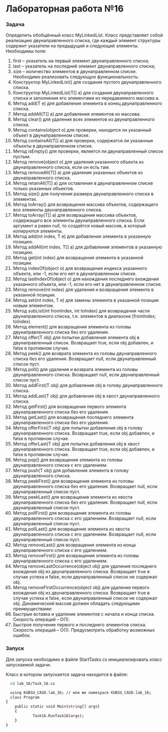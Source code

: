 # Лабораторная работа №16

### Задача
Определить обобщённый класс MyLinkedList. Класс представляет собой реализацию
двунаправленного списка, где каждый элемент структуры содержит указатели на
предыдущий и следующий элементы.
Необходимы поля:
1) first – указатель на первый элемент двунаправленного списка;
2) last – указатель на последний элемент двунаправленного списка;
3) size – количество элементов в двунаправленном списке.
Необходимо реализовать следующую функциональность:
1) Конструктор MyLinkedList() для создания пустого двунаправленного списка.
2) Конструктор MyLinkedList(T[] a) для создания двунаправленного списка и
заполнения его элементами из передаваемого массива a.
3) Метод add(T e) для добавления элемента в конец двунаправленного списка.
4) Метод addAll(T[] a) для добавления элементов из массива.
5) Метод clear() для удаления всех элементов из двунаправленного списка.
6) Метод contains(object o) для проверки, находится ли указанный объект в
двунаправленном списке.
7) Метод containsAll(T[] a) для проверки, содержатся ли указанные объекты в
двунаправленном списке.
8) Метод isEmpty() для проверки, является ли двунаправленный список пустым.
9) Метод remove(object o) для удаления указанного объекта из двунаправленного
списка, если он есть там.
10) Метод removeAll(T[] a) для удаления указанных объектов из двунаправленного
списка.
11) Метод retainAll(T[] a) для оставления в двунаправленном списке только указанных
объектов.
12) Метод size() для получения размера двунаправленного списка в элементах.
13) Метод toArray() для возвращения массива объектов, содержащего все элементы
двунаправленного списка.
1514) Метод toArray(T[] a) для возвращения массива объектов, содержащего все
элементы двунаправленного списка. Если аргумент a равен null, то создаётся новый
массив, в который копируются элементы.
15) Метод add(int index, T e) для добавления элемента в указанную позицию.
16) Метод addAll(int index, T[] a) для добавления элементов в указанную позицию.
17) Метод get(int index) для возвращения элемента в указанной позиции.
18) Метод indexOf(object o) для возвращения индекса указанного объекта, или -1, если
его нет в двунаправленном списке.
19) Метод lastIndexOf(object o) для нахождения последнего вхождения указанного
объекта, или -1, если его нет в двунаправленном списке.
20) Метод remove(int index) для удаления и возвращения элемента в указанной
позиции.
21) Метод set(int index, T e) для замены элемента в указанной позиции новым
элементом.
22) Метод subList(int fromIndex, int toIndex) для возвращения части двунаправленного
списка, т.е. элементов в диапазоне [fromIndex; toIndex).
23) Метод element() для возвращения элемента из головы двунаправленного списка
без его удаления.
24) Метод offer(T obj) для попытки добавления элемента obj в двунаправленный
список. Возвращает true, если obj добавлен, и false в противном случае.
25) Метод peek() для возврата элемента из головы двунаправленного списка без его
удаления. Возвращает null, если двунаправленный список пуст.
26) Метод poll() для удаления и возврата элемента из головы двунаправленного
списка. Возвращает null, если двунаправленный список пуст.
27) Метод addFirst(T obj) для добавления obj в голову двунаправленного списка.
28) Метод addLast(T obj) для добавления obj в хвост двунаправленного списка.
29) Метод getFirst() для возвращения первого элемента двунаправленного списка без
его удаления.
30) Метод getLast() для возвращения последнего элемента двунаправленного списка
без его удаления.
31) Метод offerFirst(T obj) для попытки добавления obj в голову двунаправленного
списка. Возвращает true, если obj добавлен, и false в противном случае.
32) Метод offerLast(T obj) для попытки добавления obj в хвост двунаправленного
списка. Возвращает true, если obj добавлен, и false в противном случае.
33) Метод рор() для возвращения элемента из головы двунаправленного списка с его
удалением.
34) Метод push(T obj) для добавления элемента в голову двунаправленного списка.
35) Метод peekFirst() для возвращения элемента из головы двунаправленного списка
без его удаления. Возвращает null, если двунаправленный список пуст.
36) Метод peekLast() для возвращения элемента из хвоста двунаправленного списка
без его удаления. Возвращает null, если двунаправленный список пуст.
37) Метод pollFirst() для возвращения элемента из головы двунаправленного списка с
его удалением. Возвращает null, если двунаправленный список пуст.
1638) Метод pollLast() для возвращения элемента из хвоста двунаправленного списка с
его удалением. Возвращает null, если двунаправленный список пуст.
39) Метод removeLast() для возвращения элемента из конца двунаправленного списка
с его удалением.
40) Метод removeFirst() для возвращения элемента из головы двунаправленного
списка с его удалением.
41) Метод removeLastOccurrence(object obj) для удаления последнего вхождения obj из
двунаправленного списка. Возвращает true в случае успеха и false, если
двунаправленный список не содержал obj.
42) Метод removeFirstOccurrence(object obj) для удаления первого вхождения obj из
двунаправленного списка. Возвращает true в случае успеха и false, если
двунаправленный список не содержал obj.
Динамический массив должен обладать следующими преимуществами:
1) Быстрые вставка и удаление элементов с начала и конца списка. Скорость
операций – O(1).
2) Быстрое получение первого и последнего элементов списка. Скорость операций –
O(1).
Предусмотреть обработку возможных ошибок.


### Запуск

Для запуска необходимо в файле StartTasks.cs инициализировать класс запускаемой задачи.


Класс в котором запускается задача находится в файле:

```bash
  cd lab_16/Task_16.cs
```

```bash
  using KUBSU_CASD.lab_16; // или же namespace KUBSU_CASD.lab_16;
  class Program
{
    public static void Main(string[] args)
    {
            Task16.RunTask16(args);
    }
}